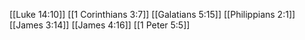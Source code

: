 [[Luke 14:10]]
[[1 Corinthians 3:7]]
[[Galatians 5:15]]
[[Philippians 2:1]]
[[James 3:14]]
[[James 4:16]]
[[1 Peter 5:5]]
